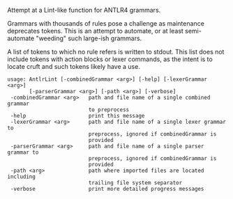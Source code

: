 Attempt at a Lint-like function for ANTLR4 grammars.

Grammars with thousands of rules pose a challenge as maintenance 
deprecates tokens.  This is an attempt to automate, or at least
semi-automate "weeding" such large-ish grammars.

A list of tokens to which no rule refers is written to stdout.  This
list does not include tokens with action blocks or lexer commands,
as the intent is to locate cruft and such tokens likely have a use.

    usage: AntlrLint [-combinedGrammar <arg>] [-help] [-lexerGrammar <arg>]
           [-parserGrammar <arg>] [-path <arg>] [-verbose]
     -combinedGrammar <arg>   path and file name of a single combined grammar
                              to preprocess
     -help                    print this message
     -lexerGrammar <arg>      path and file name of a single lexer grammar to
                              preprocess, ignored if combinedGrammar is
                              provided
     -parserGrammar <arg>     path and file name of a single parser grammar to
                              preprocess, ignored if combinedGrammar is
                              provided
     -path <arg>              path where imported files are located including
                              trailing file system separator
     -verbose                 print more detailed progress messages


